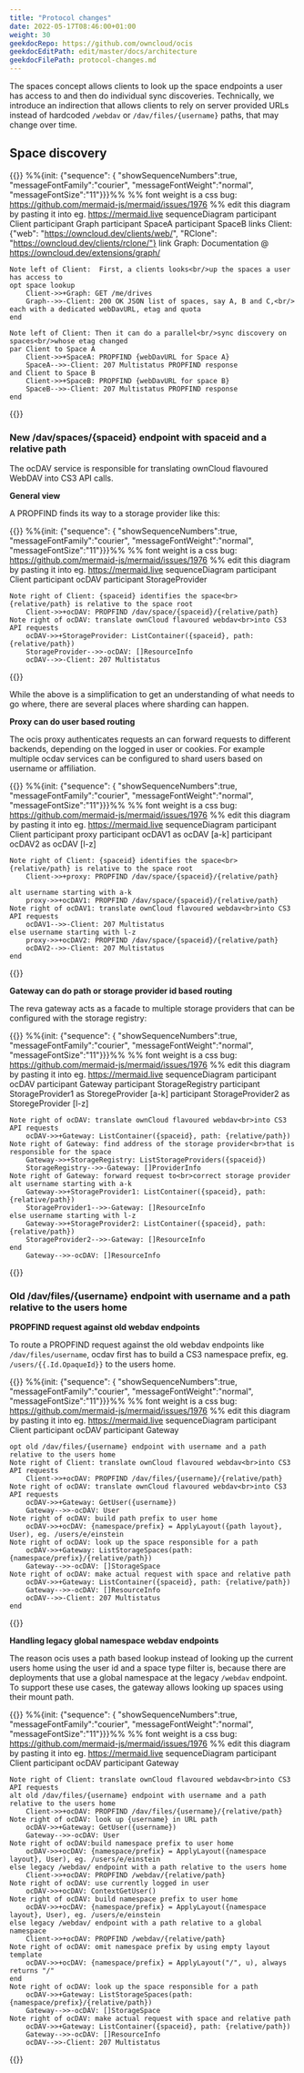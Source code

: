 ```yaml
---
title: "Protocol changes"
date: 2022-05-17T08:46:00+01:00
weight: 30
geekdocRepo: https://github.com/owncloud/ocis
geekdocEditPath: edit/master/docs/architecture
geekdocFilePath: protocol-changes.md
---
```


The spaces concept allows clients to look up the space endpoints a user has access to and then do individual sync discoveries. Technically, we introduce an indirection that allows clients to rely on server provided URLs instead of hardcoded `/webdav` or `/dav/files/{username}` paths, that may change over time.

## Space discovery

{{<mermaid class="text-center">}}
%%{init: {"sequence": { "showSequenceNumbers":true, "messageFontFamily":"courier", "messageFontWeight":"normal", "messageFontSize":"11"}}}%%
%% font weight is a css bug: https://github.com/mermaid-js/mermaid/issues/1976
%% edit this diagram by pasting it into eg. https://mermaid.live
sequenceDiagram
    participant Client
    participant Graph
    participant SpaceA
    participant SpaceB
    links Client: {"web": "https://owncloud.dev/clients/web/", "RClone": "https://owncloud.dev/clients/rclone/"}
    link Graph: Documentation @ https://owncloud.dev/extensions/graph/

    Note left of Client:  First, a clients looks<br/>up the spaces a user has access to
    opt space lookup
        Client->>+Graph: GET /me/drives
        Graph-->>-Client: 200 OK JSON list of spaces, say A, B and C,<br/> each with a dedicated webDavURL, etag and quota
    end

    Note left of Client: Then it can do a parallel<br/>sync discovery on spaces<br/>whose etag changed
    par Client to Space A
        Client->>+SpaceA: PROPFIND {webDavURL for Space A}
        SpaceA-->>-Client: 207 Multistatus PROPFIND response
    and Client to Space B
        Client->>+SpaceB: PROPFIND {webDavURL for space B}
        SpaceB-->>-Client: 207 Multistatus PROPFIND response
    end
{{</mermaid>}}

### New /dav/spaces/{spaceid} endpoint with spaceid and a relative path

The ocDAV service is responsible for translating ownCloud flavoured WebDAV into CS3 API calls.

**General view**

A PROPFIND finds its way to a storage provider like this:

{{<mermaid class="text-center">}}
%%{init: {"sequence": { "showSequenceNumbers":true, "messageFontFamily":"courier", "messageFontWeight":"normal", "messageFontSize":"11"}}}%%
%% font weight is a css bug: https://github.com/mermaid-js/mermaid/issues/1976
%% edit this diagram by pasting it into eg. https://mermaid.live
sequenceDiagram
    participant Client
    participant ocDAV
    participant StorageProvider

    Note right of Client: {spaceid} identifies the space<br>{relative/path} is relative to the space root
        Client->>+ocDAV: PROPFIND /dav/space/{spaceid}/{relative/path}
    Note right of ocDAV: translate ownCloud flavoured webdav<br>into CS3 API requests
        ocDAV->>+StorageProvider: ListContainer({spaceid}, path: {relative/path})
        StorageProvider-->>-ocDAV: []ResourceInfo
        ocDAV-->>-Client: 207 Multistatus
{{</mermaid>}}

While the above is a simplification to get an understanding of what needs to go where, there are several places where sharding can happen.

**Proxy can do user based routing**

The ocis proxy authenticates requests an can forward requests to different backends, depending on the logged in user or cookies. For example multiple ocdav services can be configured to shard users based on username or affiliation.

{{<mermaid class="text-center">}}
%%{init: {"sequence": { "showSequenceNumbers":true, "messageFontFamily":"courier", "messageFontWeight":"normal", "messageFontSize":"11"}}}%%
%% font weight is a css bug: https://github.com/mermaid-js/mermaid/issues/1976
%% edit this diagram by pasting it into eg. https://mermaid.live
sequenceDiagram
    participant Client
    participant proxy
    participant ocDAV1 as ocDAV [a-k]
    participant ocDAV2 as ocDAV [l-z]
    
    Note right of Client: {spaceid} identifies the space<br>{relative/path} is relative to the space root
        Client->>+proxy: PROPFIND /dav/space/{spaceid}/{relative/path}
        
    alt username starting with a-k
        proxy->>+ocDAV1: PROPFIND /dav/space/{spaceid}/{relative/path}
    Note right of ocDAV1: translate ownCloud flavoured webdav<br>into CS3 API requests
        ocDAV1-->>-Client: 207 Multistatus
    else username starting with l-z
        proxy->>+ocDAV2: PROPFIND /dav/space/{spaceid}/{relative/path}
        ocDAV2-->>-Client: 207 Multistatus
    end
{{</mermaid>}}

**Gateway can do path or storage provider id based routing**

The reva gateway acts as a facade to multiple storage providers that can be configured with the storage registry:

{{<mermaid class="text-center">}}
%%{init: {"sequence": { "showSequenceNumbers":true, "messageFontFamily":"courier", "messageFontWeight":"normal", "messageFontSize":"11"}}}%%
%% font weight is a css bug: https://github.com/mermaid-js/mermaid/issues/1976
%% edit this diagram by pasting it into eg. https://mermaid.live
sequenceDiagram
    participant ocDAV
    participant Gateway
    participant StorageRegistry
    participant StorageProvider1 as StoregeProvider [a-k]
    participant StorageProvider2 as StoregeProvider [l-z]

    Note right of ocDAV: translate ownCloud flavoured webdav<br>into CS3 API requests
        ocDAV->>+Gateway: ListContainer({spaceid}, path: {relative/path})
    Note right of Gateway: find address of the storage provider<br>that is responsible for the space
        Gateway->>+StorageRegistry: ListStorageProviders({spaceid})
        StorageRegistry-->>-Gateway: []ProviderInfo
    Note right of Gateway: forward request to<br>correct storage provider
    alt username starting with a-k
        Gateway->>+StorageProvider1: ListContainer({spaceid}, path: {relative/path})
        StorageProvider1-->>-Gateway: []ResourceInfo
    else username starting with l-z
        Gateway->>+StorageProvider2: ListContainer({spaceid}, path: {relative/path})
        StorageProvider2-->>-Gateway: []ResourceInfo
    end 
        Gateway-->>-ocDAV: []ResourceInfo
{{</mermaid>}}


### Old /dav/files/{username} endpoint with username and a path relative to the users home

**PROPFIND request against old webdav endpoints**

To route a PROPFIND request against the old webdav endpoints like `/dav/files/username`, ocdav first has to build a CS3 namespace prefix, eg. `/users/{{.Id.OpaqueId}}` to the users home. 

{{<mermaid class="text-center">}}
%%{init: {"sequence": { "showSequenceNumbers":true, "messageFontFamily":"courier", "messageFontWeight":"normal", "messageFontSize":"11"}}}%%
%% font weight is a css bug: https://github.com/mermaid-js/mermaid/issues/1976
%% edit this diagram by pasting it into eg. https://mermaid.live
sequenceDiagram
    participant Client
    participant ocDAV
    participant Gateway

    opt old /dav/files/{username} endpoint with username and a path relative to the users home
    Note right of Client: translate ownCloud flavoured webdav<br>into CS3 API requests
        Client->>+ocDAV: PROPFIND /dav/files/{username}/{relative/path}
    Note right of ocDAV: translate ownCloud flavoured webdav<br>into CS3 API requests
        ocDAV->>+Gateway: GetUser({username})
        Gateway-->>-ocDAV: User
    Note right of ocDAV: build path prefix to user home
        ocDAV->>+ocDAV: {namespace/prefix} = ApplyLayout({path layout}, User), eg. /users/e/einstein
    Note right of ocDAV: look up the space responsible for a path
        ocDAV->>+Gateway: ListStorageSpaces(path: {namespace/prefix}/{relative/path})
        Gateway-->>-ocDAV: []StorageSpace 
    Note right of ocDAV: make actual request with space and relative path
        ocDAV->>+Gateway: ListContainer({spaceid}, path: {relative/path})
        Gateway-->>-ocDAV: []ResourceInfo 
        ocDAV-->>-Client: 207 Multistatus 
    end
{{</mermaid>}}

**Handling legacy global namespace webdav endpoints**

The reason ocis uses a path based lookup instead of looking up the current users home using the user id and a space type filter is, because there are deployments that use a global namespace at the legacy `/webdav` endpoint. To support these use cases, the gateway allows looking up spaces using their mount path.

{{<mermaid class="text-center">}}
%%{init: {"sequence": { "showSequenceNumbers":true, "messageFontFamily":"courier", "messageFontWeight":"normal", "messageFontSize":"11"}}}%%
%% font weight is a css bug: https://github.com/mermaid-js/mermaid/issues/1976
%% edit this diagram by pasting it into eg. https://mermaid.live
sequenceDiagram
    participant Client
    participant ocDAV
    participant Gateway

    Note right of Client: translate ownCloud flavoured webdav<br>into CS3 API requests
    alt old /dav/files/{username} endpoint with username and a path relative to the users home
        Client->>+ocDAV: PROPFIND /dav/files/{username}/{relative/path}
    Note right of ocDAV: look up {username} in URL path
        ocDAV->>+Gateway: GetUser({username})
        Gateway-->>-ocDAV: User
    Note right of ocDAV:build namespace prefix to user home
        ocDAV->>+ocDAV: {namespace/prefix} = ApplyLayout({namespace layout}, User), eg. /users/e/einstein
    else legacy /webdav/ endpoint with a path relative to the users home
        Client->>+ocDAV: PROPFIND /webdav/{relative/path}
    Note right of ocDAV: use currently logged in user
        ocDAV->>+ocDAV: ContextGetUser()
    Note right of ocDAV: build namespace prefix to user home
        ocDAV->>+ocDAV: {namespace/prefix} = ApplyLayout({namespace layout}, User), eg. /users/e/einstein
    else legacy /webdav/ endpoint with a path relative to a global namespace
        Client->>+ocDAV: PROPFIND /webdav/{relative/path}
    Note right of ocDAV: omit namespace prefix by using empty layout template
        ocDAV->>+ocDAV: {namespace/prefix} = ApplyLayout("/", u), always returns "/"
    end
    Note right of ocDAV: look up the space responsible for a path
        ocDAV->>+Gateway: ListStorageSpaces(path: {namespace/prefix}/{relative/path})
        Gateway-->>-ocDAV: []StorageSpace 
    Note right of ocDAV: make actual request with space and relative path
        ocDAV->>+Gateway: ListContainer({spaceid}, path: {relative/path})
        Gateway-->>-ocDAV: []ResourceInfo 
        ocDAV-->>-Client: 207 Multistatus 
{{</mermaid>}}
